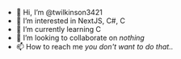 - 👋 Hi, I’m @twilkinson3421
- 👀 I’m interested in NextJS, C#, C
- 🌱 I’m currently learning C
- 💞️ I’m looking to collaborate on _nothing_
- 📫 How to reach me _you don't want to do that.._

<!---
twilkinson3421/twilkinson3421 is a ✨ special ✨ repository because its `README.md` (this file) appears on your GitHub profile.
You can click the Preview link to take a look at your changes.
--->
